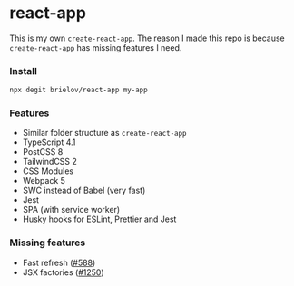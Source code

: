 # react-app

This is my own `create-react-app`. The reason I made this repo is because `create-react-app` has missing features I need.

### Install

```bash
npx degit brielov/react-app my-app
```

### Features

- Similar folder structure as `create-react-app`
- TypeScript 4.1
- PostCSS 8
- TailwindCSS 2
- CSS Modules
- Webpack 5
- SWC instead of Babel (very fast)
- Jest
- SPA (with service worker)
- Husky hooks for ESLint, Prettier and Jest

### Missing features

- Fast refresh ([#588][588])
- JSX factories ([#1250][1250])

[588]: https://github.com/swc-project/swc/issues/588
[1250]: https://github.com/swc-project/swc/issues/1250
